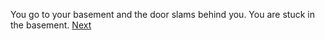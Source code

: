 You go to your basement and the door slams behind you. You are stuck in the basement.
[Next](2death.md)